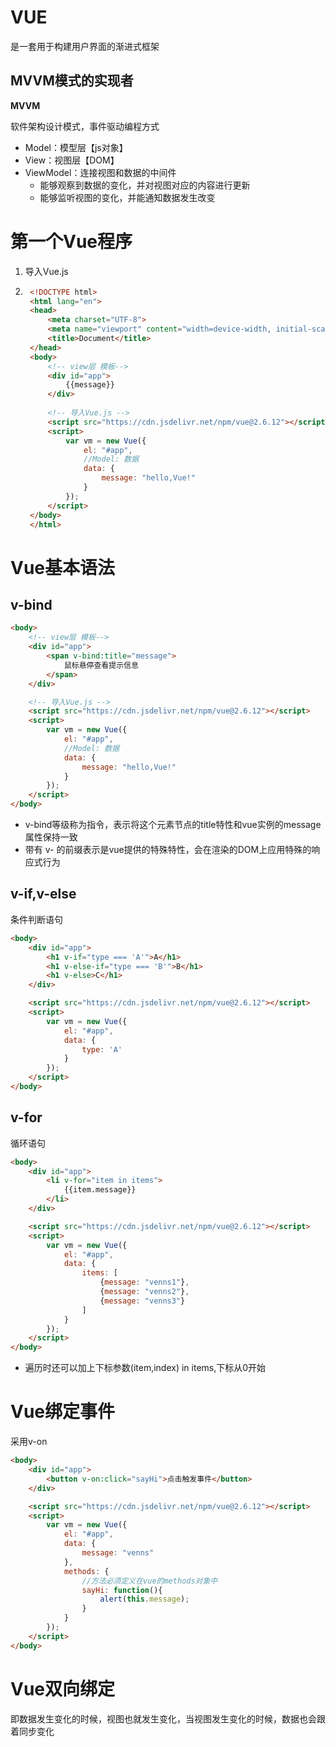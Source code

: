 # VUE

是一套用于构建用户界面的渐进式框架

## MVVM模式的实现者

 **MVVM**

软件架构设计模式，事件驱动编程方式

- Model：模型层【js对象】
- View：视图层【DOM】
- ViewModel：连接视图和数据的中间件
	- 能够观察到数据的变化，并对视图对应的内容进行更新
	- 能够监听视图的变化，并能通知数据发生改变

# 第一个Vue程序

1. 导入Vue.js

	<script src="https://cdn.jsdelivr.net/npm/vue@2.6.12"></script>

2. ```html
	<!DOCTYPE html>
	<html lang="en">
	<head>
	    <meta charset="UTF-8">
	    <meta name="viewport" content="width=device-width, initial-scale=1.0">
	    <title>Document</title>
	</head>
	<body>
	    <!-- view层 模板-->
	    <div id="app">
	        {{message}}
	    </div>
	
	    <!-- 导入Vue.js -->
	    <script src="https://cdn.jsdelivr.net/npm/vue@2.6.12"></script>
	    <script>
	        var vm = new Vue({
	            el: "#app",
	            //Model: 数据
	            data: {
	                message: "hello,Vue!"
	            }
	        });
	    </script>
	</body>
	</html>
	```

# Vue基本语法

## v-bind

```html
<body>
    <!-- view层 模板-->
    <div id="app">
        <span v-bind:title="message">
            鼠标悬停查看提示信息
        </span>
    </div>

    <!-- 导入Vue.js -->
    <script src="https://cdn.jsdelivr.net/npm/vue@2.6.12"></script>
    <script>
        var vm = new Vue({
            el: "#app",
            //Model: 数据
            data: {
                message: "hello,Vue!"
            }
        });
    </script>
</body>
```

- v-bind等级称为指令，表示将这个元素节点的title特性和vue实例的message属性保持一致
- 带有 v- 的前缀表示是vue提供的特殊特性，会在渲染的DOM上应用特殊的响应式行为

## v-if,v-else

条件判断语句

```html
<body>
    <div id="app">
        <h1 v-if="type === 'A'">A</h1>
        <h1 v-else-if="type === 'B'">B</h1>
        <h1 v-else>C</h1>
    </div>

    <script src="https://cdn.jsdelivr.net/npm/vue@2.6.12"></script>
    <script>
        var vm = new Vue({
            el: "#app",
            data: {
                type: 'A'
            }
        });
    </script>
</body>
```

## v-for

循环语句

```html
<body>
    <div id="app">
        <li v-for="item in items">
            {{item.message}}
        </li>
    </div>

    <script src="https://cdn.jsdelivr.net/npm/vue@2.6.12"></script>
    <script>
        var vm = new Vue({
            el: "#app",
            data: {
                items: [
                    {message: "venns1"},
                    {message: "venns2"},
                    {message: "venns3"}
                ]
            }
        });
    </script>
</body>
```

- 遍历时还可以加上下标参数(item,index) in items,下标从0开始

# Vue绑定事件

采用v-on

```html
<body>
    <div id="app">
        <button v-on:click="sayHi">点击触发事件</button>
    </div>

    <script src="https://cdn.jsdelivr.net/npm/vue@2.6.12"></script>
    <script>
        var vm = new Vue({
            el: "#app",
            data: {
                message: "venns"
            },
            methods: {
                //方法必须定义在vue的methods对象中
                sayHi: function(){
                    alert(this.message);
                }
            }
        });
    </script>
</body>
```

# Vue双向绑定

即数据发生变化的时候，视图也就发生变化，当视图发生变化的时候，数据也会跟着同步变化

